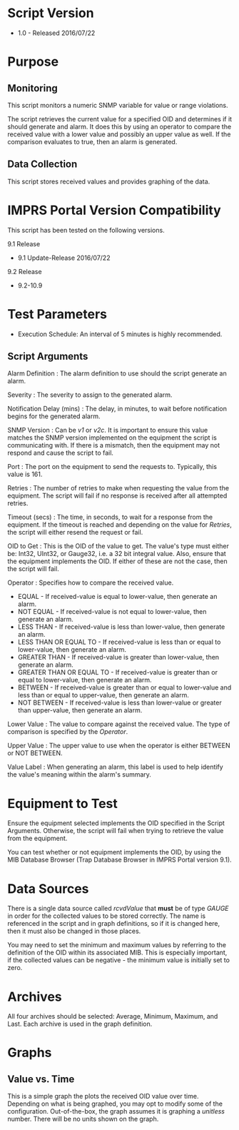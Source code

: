 # Script Version 

* 1.0 - Released 2016/07/22

# Purpose

## Monitoring

This script monitors a numeric SNMP variable for value or range violations.

The script retrieves the current value for a specified OID and determines if it should generate and alarm. It does this by using an operator to compare the received value with a lower value and possibly an upper value as well. If the comparison evaluates to true, then an alarm is generated.

## Data Collection

This script stores received values and provides graphing of the data.

# IMPRS Portal Version Compatibility 

This script has been tested on the following versions.

9.1 Release
* 9.1 Update-Release 2016/07/22

9.2 Release
* 9.2-10.9

# Test Parameters

* Execution Schedule: An interval of 5 minutes is highly recommended.

## Script Arguments

Alarm Definition
: The alarm definition to use should the script generate an alarm.

Severity
: The severity to assign to the generated alarm.

Notification Delay (mins)
: The delay, in minutes, to wait before notification begins for the generated alarm.

SNMP Version
: Can be *v1* or *v2c*. It is important to ensure this value matches the SNMP version implemented on the equipment the script is communicating with. If there is a mismatch, then the equipment may not respond and cause the script to fail.

Port
: The port on the equipment to send the requests to. Typically, this value is 161.

Retries
: The number of retries to make when requesting the value from the equipment. The script will fail if no response is received after all attempted retries.

Timeout (secs)
: The time, in seconds, to wait for a response from the equipment. If the timeout is reached and depending on the value for *Retries*, the script will either resend the request or fail.

OID to Get
: This is the OID of the value to get. The value's type must either be: Int32, UInt32, or Gauge32, i.e. a 32 bit integral value. Also, ensure that the equipment implements the OID. If either of these are not the case, then the script will fail.

Operator
: Specifies how to compare the received value.
* EQUAL - If received-value is equal to lower-value, then generate an alarm.
* NOT EQUAL - If received-value is not equal to lower-value, then generate an alarm.
* LESS THAN - If received-value is less than lower-value, then generate an alarm.
* LESS THAN OR EQUAL TO - If received-value is less than or equal to lower-value, then generate an alarm.
* GREATER THAN - If received-value is greater than lower-value, then generate an alarm.
* GREATER THAN OR EQUAL TO - If received-value is greater than or equal to lower-value, then generate an alarm.
* BETWEEN - If received-value is greater than or equal to lower-value and less than or equal to upper-value, then generate an alarm.
* NOT BETWEEN - If received-value is less than lower-value or greater than upper-value, then generate an alarm.

Lower Value
: The value to compare against the received value. The type of comparison is specified by the *Operator*.

Upper Value
: The upper value to use when the operator is either BETWEEN or NOT BETWEEN.

Value Label
: When generating an alarm, this label is used to help identify the value's meaning within the alarm's summary.

# Equipment to Test

Ensure the equipment selected implements the OID specified in the Script Arguments. Otherwise, the script will fail when trying to retrieve the value from the equipment.

You can test whether or not equipment implements the OID, by using the MIB Database Browser (Trap Database Browser in IMPRS Portal version 9.1).

# Data Sources

There is a single data source called *rcvdValue* that **must** be of type *GAUGE* in order for the collected values to be stored correctly. The name is referenced in the script and in graph definitions, so if it is changed here, then it must also be changed in those places.

You may need to set the minimum and maximum values by referring to the definition of the OID within its associated MIB. This is especially important, if the collected values can be negative - the minimum value is initially set to zero.

# Archives

All four archives should be selected: Average, Minimum, Maximum, and Last. Each archive is used in the graph definition.

# Graphs

## Value vs. Time

This is a simple graph the plots the received OID value over time. Depending on what is being graphed, you may opt to modify some of the configuration. Out-of-the-box, the graph assumes it is graphing a *unitless* number. There will be no units shown on the graph.